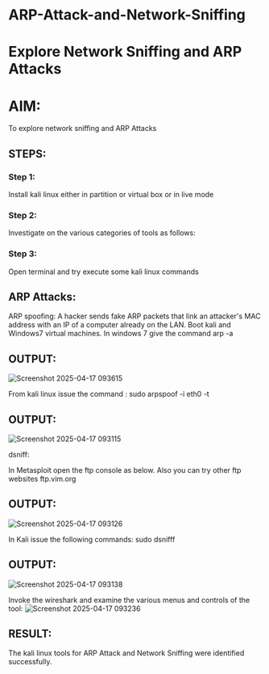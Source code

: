 # ARP-Attack-and-Network-Sniffing
# Explore Network Sniffing and ARP Attacks

# AIM:

To explore network sniffing and ARP Attacks

## STEPS:

### Step 1:

Install kali linux either in partition or virtual box or in live mode

### Step 2:

Investigate on the various categories of tools as follows:


### Step 3:
Open terminal and try execute some kali linux commands

## ARP Attacks:  
ARP spoofing: A hacker sends fake ARP packets that link an attacker's MAC address with an IP of a computer already on the LAN. 
Boot kali and Windows7 virtual machines.
In windows 7 give the command arp -a
## OUTPUT:
![Screenshot 2025-04-17 093615](https://github.com/user-attachments/assets/e6e6eb33-d64c-4c5f-8a2f-0073c3057353)


From kali linux issue the command :
sudo arpspoof -i eth0 -t <target system> <gateway>
## OUTPUT:
![Screenshot 2025-04-17 093115](https://github.com/user-attachments/assets/208f35fb-13f8-4e8c-af7c-f007d8515033)




 dsniff:






In Metasploit open the ftp console as below. Also you can try other ftp websites ftp.vim.org
## OUTPUT:
![Screenshot 2025-04-17 093126](https://github.com/user-attachments/assets/a0f3370d-7ebc-442a-be4c-3e918a03c507)





In Kali issue the following commands:
sudo dsnifff
## OUTPUT:

![Screenshot 2025-04-17 093138](https://github.com/user-attachments/assets/a6729b80-ae63-4e4c-a7c9-2923e95b16af)


Invoke the wireshark and examine the various menus  and controls of the tool:
![Screenshot 2025-04-17 093236](https://github.com/user-attachments/assets/a9355ea3-d506-4375-922a-c41189cf303a)


## RESULT:
The kali linux tools for ARP Attack and Network Sniffing were identified successfully.



